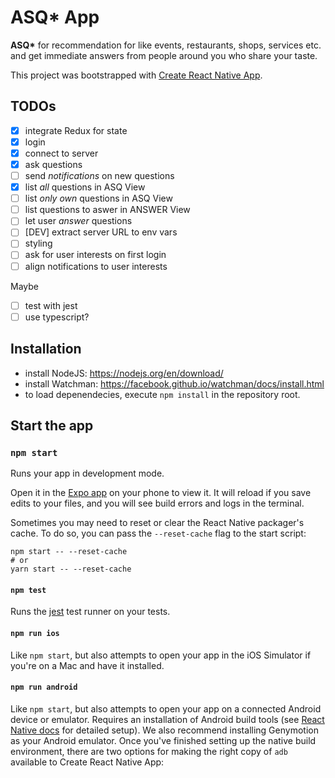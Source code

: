 # ASQ\* App

**ASQ\*** for recommendation for like events, restaurants, shops, services etc. and get immediate answers from people around you who share your taste.

This project was bootstrapped with [Create React Native App](https://github.com/react-community/create-react-native-app).

## TODOs

- [x] integrate Redux for state
- [x] login
- [x] connect to server
- [x] ask questions
- [ ] send *notifications* on new questions
- [x] list *all* questions in ASQ View
- [ ] list *only own* questions in ASQ View
- [ ] list questions to aswer in ANSWER View
- [ ] let user *answer* questions
- [ ] [DEV] extract server URL to env vars
- [ ] styling
- [ ] ask for user interests on first login
- [ ] align notifications to user interests

Maybe
- [ ] test with jest
- [ ] use typescript?

## Installation

- install NodeJS: https://nodejs.org/en/download/
- install Watchman: https://facebook.github.io/watchman/docs/install.html
- to load depenendecies, execute `npm install` in the repository root.

## Start the app

### `npm start`

Runs your app in development mode.

Open it in the [Expo app](https://expo.io) on your phone to view it. It will reload if you save edits to your files, and you will see build errors and logs in the terminal.

Sometimes you may need to reset or clear the React Native packager's cache. To do so, you can pass the `--reset-cache` flag to the start script:

```
npm start -- --reset-cache
# or
yarn start -- --reset-cache
```

#### `npm test`

Runs the [jest](https://github.com/facebook/jest) test runner on your tests.

#### `npm run ios`

Like `npm start`, but also attempts to open your app in the iOS Simulator if you're on a Mac and have it installed.

#### `npm run android`

Like `npm start`, but also attempts to open your app on a connected Android device or emulator. Requires an installation of Android build tools (see [React Native docs](https://facebook.github.io/react-native/docs/getting-started.html) for detailed setup). We also recommend installing Genymotion as your Android emulator. Once you've finished setting up the native build environment, there are two options for making the right copy of `adb` available to Create React Native App:
